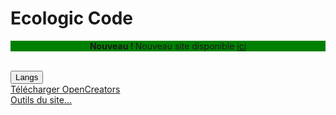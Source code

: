 # Ecologic Code

<center style="background-color:green"><b>Nouveau ! </b>Nouveau site disponible <a href="App/Web/EcologicCodeWebSite.html">ici</a></center><br>

<button onclick="location.href='lang.html'">Langs</button><br>
<a href="Root/OpenCreators/OpenCreators.exe">Télécharger OpenCreators</a><br>
<a href="Web/" target="about:">Outils du site...</a>

<script type="module" src="/JQuery/js.cookie.mjs"></script>
<script type="module">
  import Cookies from '/JQuery/js.cookie.mjs'

  Cookies.set('foo', 'bar')
</script>
